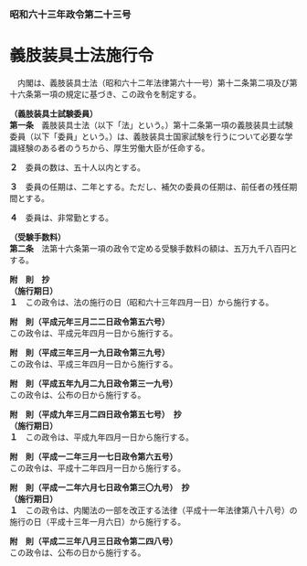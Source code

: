 ### 昭和六十三年政令第二十三号  
# 義肢装具士法施行令  
　内閣は、義肢装具士法（昭和六十二年法律第六十一号）第十二条第二項及び第十六条第一項の規定に基づき、この政令を制定する。  
  
**（義肢装具士試験委員）**  
**第一条**　義肢装具士法（以下「法」という。）第十二条第一項の義肢装具士試験委員（以下「委員」という。）は、義肢装具士国家試験を行うについて必要な学識経験のある者のうちから、厚生労働大臣が任命する。  
  
**２**　委員の数は、五十人以内とする。  
  
**３**　委員の任期は、二年とする。ただし、補欠の委員の任期は、前任者の残任期間とする。  
  
**４**　委員は、非常勤とする。  
  
**（受験手数料）**  
**第二条**　法第十六条第一項の政令で定める受験手数料の額は、五万九千八百円とする。  
  
**附　則　抄**  
**（施行期日）**  
**１**　この政令は、法の施行の日（昭和六十三年四月一日）から施行する。  
  
**附　則（平成元年三月二二日政令第五六号）**  
この政令は、平成元年四月一日から施行する。  
  
**附　則（平成三年三月一九日政令第三九号）**  
この政令は、平成三年四月一日から施行する。  
  
**附　則（平成五年九月二九日政令第三一九号）**  
この政令は、公布の日から施行する。  
  
**附　則（平成九年三月二四日政令第五七号）　抄**  
**（施行期日）**  
**１**　この政令は、平成九年四月一日から施行する。  
  
**附　則（平成一二年三月一七日政令第六五号）**  
この政令は、平成十二年四月一日から施行する。  
  
**附　則（平成一二年六月七日政令第三〇九号）　抄**  
**（施行期日）**  
**１**　この政令は、内閣法の一部を改正する法律（平成十一年法律第八十八号）の施行の日（平成十三年一月六日）から施行する。  
  
**附　則（平成二三年八月三日政令第二四八号）**  
この政令は、公布の日から施行する。  
  
